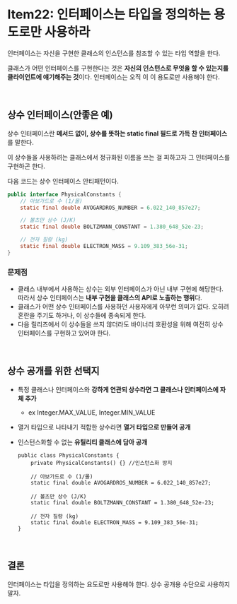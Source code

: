 # Item22: 인터페이스는 타입을 정의하는 용도로만 사용하라

인터페이스는 자신을 구현한 클래스의 인스턴스를 참조할 수 있는 타입 역할을 한다.

클래스가 어떤 인터페이스를 구현한다는 것은 **자신의 인스턴스로 무엇을 할 수 있는지를 클라이언트에 얘기해주는 것**이다. 인터페이스는 오직 이 이 용도로만 사용해야 한다.

</br >

## 상수 인터페이스(안좋은 예)

상수 인터페이스란 **메서드 없이, 상수를 뜻하는 static final 필드로 가득 찬 인터페이스**를 말한다.

이 상수들을 사용하려는 클래스에서 정규화된 이름을 쓰는 걸 피하고자 그 인터페이스를 구현하곤 한다.

다음 코드는 상수 인터페이스 안티패턴이다.

~~~java
public interface PhysicalConstants {
    // 아보가드로 수 (1/몰)
    static final double AVOGARDROS_NUMBER = 6.022_140_857e27;

    // 볼츠만 상수 (J/K)
    static final double BOLTZMANN_CONSTANT = 1.380_648_52e-23;

    // 전자 질량 (kg)
    static final double ELECTRON_MASS = 9.109_383_56e-31;
}
~~~

### 문제점

- 클래스 내부에서 사용하는 상수는 외부 인터페이스가 아닌 내부 구현에 해당한다. 따라서 상수 인터페이스는 **내부 구현을 클래스의 API로 노출하는 행위**다.
- 클래스가 어떤 상수 인터페이스를 사용하던 사용자에게 아무런 의미가 없다. 오히려 혼란을 주기도 하거나, 이 상수들에 종속되게 한다.
- 다음 릴리즈에서 이 상수들을 쓰지 않더라도 바이너리 호환성을 위해 여전히 상수 인터페이스를 구현하고 있어야 한다.

</br >

## 상수 공개를 위한 선택지

- 특정 클래스나 인터페이스와 **강하게 연관되 상수라면 그 클래스나 인터페이스에 자체 추가**

  - ex Integer.MAX_VALUE, Integer.MIN_VALUE

- 열거 타입으로 나타내기 적합한 상수라면 **열거 타입으로 만들어 공개**

- 인스턴스화할 수 없는 **유틸리티 클래스에 담아 공개**

  ~~~
  public class PhysicalConstants {
      private PhysicalConstants() {} //인스턴스화 방지
  
      // 아보가드로 수 (1/몰)
      static final double AVOGARDROS_NUMBER = 6.022_140_857e27;
  
      // 볼츠만 상수 (J/K)
      static final double BOLTZMANN_CONSTANT = 1.380_648_52e-23;
  
      // 전자 질량 (kg)
      static final double ELECTRON_MASS = 9.109_383_56e-31;
  }
  ~~~

</br >

## 결론

인터페이스는 타입을 정의하는 요도로만 사용해야 한다. 상수 공개용 수단으로 사용하지 말자.

